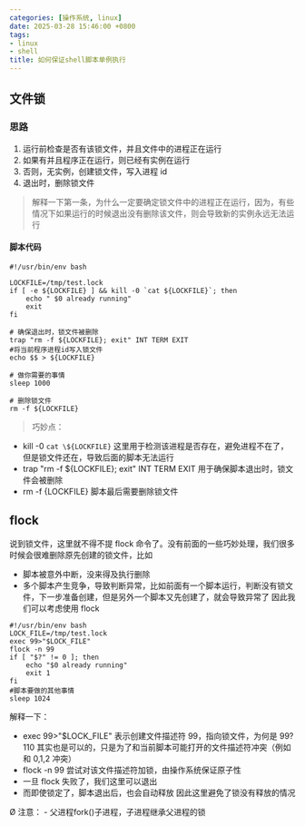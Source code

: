 ```yaml
---
categories: [操作系统, linux]
date: 2025-03-28 15:46:00 +0800
tags:
- linux
- shell
title: 如何保证shell脚本单例执行
---
```


## 文件锁
### 思路
1. 运行前检查是否有该锁文件，并且文件中的进程正在运行
2. 如果有并且程序正在运行，则已经有实例在运行
3. 否则，无实例，创建锁文件，写入进程 id
4. 退出时，删除锁文件
> 解释一下第一条，为什么一定要确定锁文件中的进程正在运行，因为，有些情况下如果运行的时候退出没有删除该文件，则会导致新的实例永远无法运行

#### 脚本代码
```shell
#!/usr/bin/env bash

LOCKFILE=/tmp/test.lock
if [ -e ${LOCKFILE} ] && kill -0 `cat ${LOCKFILE}`; then
    echo " $0 already running"
    exit
fi

# 确保退出时，锁文件被删除
trap "rm -f ${LOCKFILE}; exit" INT TERM EXIT
#将当前程序进程id写入锁文件
echo $$ > ${LOCKFILE}

# 做你需要的事情
sleep 1000

# 删除锁文件
rm -f ${LOCKFILE}
```
> 巧妙点：
- kill -0 `cat \${LOCKFILE}`  这里用于检测该进程是否存在，避免进程不在了，但是锁文件还在，导致后面的脚本无法运行
- trap "rm -f \${LOCKFILE}; exit" INT TERM EXIT 用于确保脚本退出时，锁文件会被删除
- rm -f {LOCKFILE}  脚本最后需要删除锁文件

## flock
说到锁文件，这里就不得不提 flock 命令了。没有前面的一些巧妙处理，我们很多时候会很难删除原先创建的锁文件，比如
- 脚本被意外中断，没来得及执行删除
- 多个脚本产生竞争，导致判断异常，比如前面有一个脚本运行，判断没有锁文件，下一步准备创建，但是另外一个脚本又先创建了，就会导致异常了
因此我们可以考虑使用 flock
```shell
#!/usr/bin/env bash
LOCK_FILE=/tmp/test.lock
exec 99>"$LOCK_FILE"
flock -n 99
if [ "$?" != 0 ]; then
    echo "$0 already running"
    exit 1
fi
#脚本要做的其他事情
sleep 1024
```
解释一下：
- exec 99>"$LOCK_FILE" 表示创建文件描述符 99，指向锁文件，为何是 99?110 其实也是可以的，只是为了和当前脚本可能打开的文件描述符冲突（例如和 0,1,2 冲突）
- flock -n 99  尝试对该文件描述符加锁，由操作系统保证原子性
- 一旦 flock 失败了，我们这里可以退出
- 而即使锁定了，脚本退出后，也会自动释放
因此这里避免了锁没有释放的情况

Ø 注意：
	- 父进程fork()子进程，子进程继承父进程的锁
